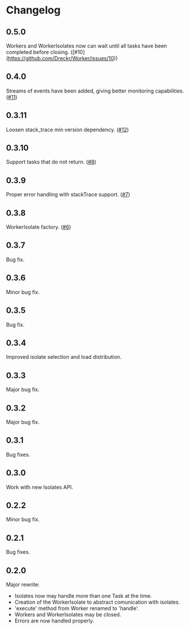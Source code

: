 # Changelog

## 0.5.0
  Workers and WorkerIsolates now can wait until all tasks have been completed before closing. ([#10] (https://github.com/Dreckr/Worker/issues/10))

## 0.4.0
  Streams of events have been added, giving better monitoring capabilities. ([#11](https://github.com/Dreckr/Worker/issues/11))

## 0.3.11
  Loosen stack_trace min version dependency. ([#12](https://github.com/Dreckr/Worker/issues/12))

## 0.3.10
  Support tasks that do not return. ([#8](https://github.com/Dreckr/Worker/issues/8))

## 0.3.9
  Proper error handling with stackTrace support. ([#7](https://github.com/Dreckr/Worker/issues/7))

## 0.3.8
  WorkerIsolate factory. ([#6](https://github.com/Dreckr/Worker/issues/6))

## 0.3.7
  Bug fix.

## 0.3.6
  Minor bug fix.

## 0.3.5
  Bug fix.

## 0.3.4
  Improved isolate selection and load distribution.

## 0.3.3
  Major bug fix.

## 0.3.2
  Major bug fix.

## 0.3.1
  Bug fixes.

## 0.3.0
  Work with new Isolates API.

## 0.2.2
  Minor bug fix.

## 0.2.1
  Bug fixes.

## 0.2.0
Major rewrite:

- Isolates now may handle more than one Task at the time.
- Creation of the WorkerIsolate to abstract comunication with isolates.
- 'execute' method from Worker renamed to 'handle'.
- Workers and WorkerIsolates may be closed.
- Errors are now handled properly.